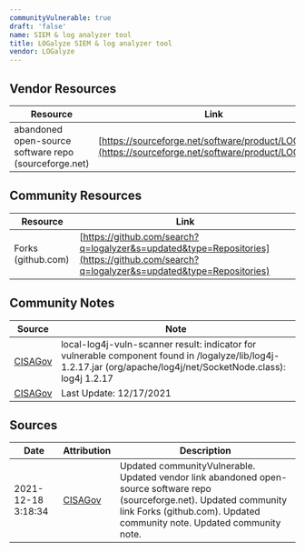 ```yaml
---
communityVulnerable: true
draft: 'false'
name: SIEM & log analyzer tool
title: LOGalyze SIEM & log analyzer tool
vendor: LOGalyze
---
```


## Vendor Resources
| Resource | Link |
| --- | --- |
| abandoned open-source software repo (sourceforge.net) | [https://sourceforge.net/software/product/LOGalyze/](https://sourceforge.net/software/product/LOGalyze/) |

## Community Resources
| Resource | Link |
| --- | --- |
| Forks (github.com) | [https://github.com/search?q=logalyzer&s=updated&type=Repositories](https://github.com/search?q=logalyzer&s=updated&type=Repositories) |

## Community Notes
| Source | Note |
| --- | --- |
| [CISAGov](https://raw.githubusercontent.com/cisagov/log4j-affected-db/develop/README.md) | local-log4j-vuln-scanner result: indicator for vulnerable component found in /logalyze/lib/log4j-1.2.17.jar (org/apache/log4j/net/SocketNode.class): log4j 1.2.17 |
| [CISAGov](https://raw.githubusercontent.com/cisagov/log4j-affected-db/develop/README.md) | Last Update: 12/17/2021 |

## Sources
| Date | Attribution | Description |
| --- | --- | --- |
| 2021-12-18 3:18:34 | [CISAGov](https://raw.githubusercontent.com/cisagov/log4j-affected-db/develop/README.md) | Updated communityVulnerable. Updated vendor link abandoned open-source software repo (sourceforge.net). Updated community link Forks (github.com). Updated community note. Updated community note.  |

